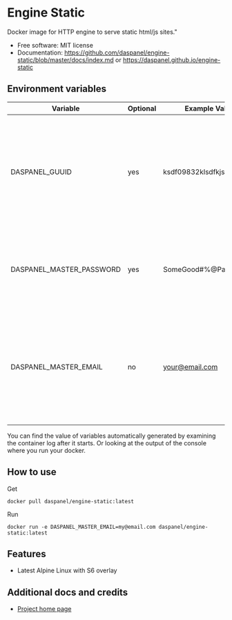 
# Engine Static

Docker image for HTTP engine to serve static html/js sites."

* Free software: MIT license
* Documentation: <https://github.com/daspanel/engine-static/blob/master/docs/index.md> or <https://daspanel.github.io/engine-static>

## Environment variables
| Variable | Optional      | Example Value | Purpose
|----------|---------------|---------------|---------------|
| DASPANEL_GUUID | yes | ksdf09832klsdfkjsdlk | UUID used in Daspanel system to identify a unique instance of data. If you don't provide one Daspanel generate it using [Getuuid API](https://9jzojg54n7.execute-api.us-east-1.amazonaws.com/v1/uuid)|
| DASPANEL_MASTER_PASSWORD | yes | SomeGood#%@Passwd123 | Password to be used in the various Daspanel services. Automatically generated if you do not provide one.
| DASPANEL_MASTER_EMAIL | no | your@email.com | Email of the owner of Daspanel instance. It can be used for receiving notifications from the system. The Docker container will not run if it is not informed.

You can find the value of variables automatically generated by examining the 
container log after it starts. Or looking at the output of the console where 
you run your docker.

## How to use
Get
```shell
docker pull daspanel/engine-static:latest
```

Run
```shell
docker run -e DASPANEL_MASTER_EMAIL=my@email.com daspanel/engine-static:latest
```

## Features

* Latest Alpine Linux with S6 overlay

## Additional docs and credits

* [Project home page](https://daspanel.github.io/engine-static)

